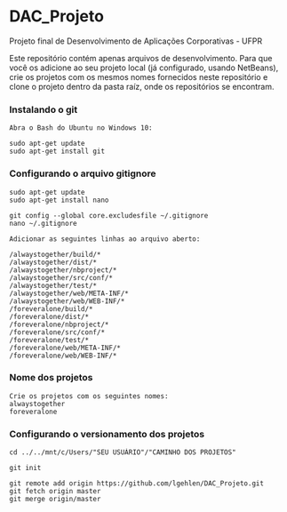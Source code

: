 # DAC_Projeto
Projeto final de Desenvolvimento de Aplicações Corporativas - UFPR

Este repositório contém apenas arquivos de desenvolvimento. Para que você os adicione ao seu projeto local (já configurado, usando NetBeans), crie os projetos com os mesmos nomes fornecidos neste repositório e clone o projeto dentro da pasta raíz, onde os repositórios se encontram.

### Instalando o git
```
Abra o Bash do Ubuntu no Windows 10:

sudo apt-get update
sudo apt-get install git
```

### Configurando o arquivo gitignore
```
sudo apt-get update
sudo apt-get install nano

git config --global core.excludesfile ~/.gitignore 
nano ~/.gitignore

Adicionar as seguintes linhas ao arquivo aberto: 

/alwaystogether/build/*
/alwaystogether/dist/*
/alwaystogether/nbproject/*
/alwaystogether/src/conf/*
/alwaystogether/test/*
/alwaystogether/web/META-INF/*
/alwaystogether/web/WEB-INF/*
/foreveralone/build/*
/foreveralone/dist/*
/foreveralone/nbproject/*
/foreveralone/src/conf/*
/foreveralone/test/*
/foreveralone/web/META-INF/*
/foreveralone/web/WEB-INF/*
```

### Nome dos projetos
```
Crie os projetos com os seguintes nomes: 
alwaystogether
foreveralone
```

### Configurando o versionamento dos projetos
```
cd ../../mnt/c/Users/"SEU USUÁRIO"/"CAMINHO DOS PROJETOS"

git init

git remote add origin https://github.com/lgehlen/DAC_Projeto.git
git fetch origin master
git merge origin/master
```
